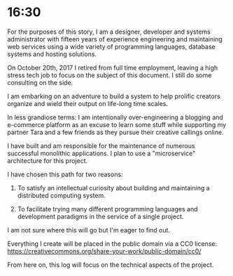 # 16:30
For the purposes of this story, I am a designer, developer and systems
administrator with fifteen years of experience engineering and maintaining
web services using a wide variety of programming languages, database systems
and hosting solutions.

On October 20th, 2017 I retired from full time employment, leaving a high
stress tech job to focus on the subject of this document. I still do some
consulting on the side.

I am embarking on an adventure to build a system to help prolific creators
organize and wield their output on life-long time scales.

In less grandiose terms: I am intentionally over-engineering a blogging and
e-commerce platform as an excuse to learn some stuff while supporting my
partner Tara and a few friends as they pursue their creative callings
online.

I have built and am responsible for the maintenance of numerous successful
monolithic applications. I plan to use a "microservice" architecture for
this project.

I have chosen this path for two reasons:

1. To satisfy an intellectual curiosity about building and maintaining a
distributed computing system.

2. To facilitate trying many different programming languages and development
paradigms in the service of a single project.

I am not sure where this will go but I'm eager to find out.

Everything I create will be placed in the public domain via a CC0 license:
https://creativecommons.org/share-your-work/public-domain/cc0/

From here on, this log will focus on the technical aspects of the project.
